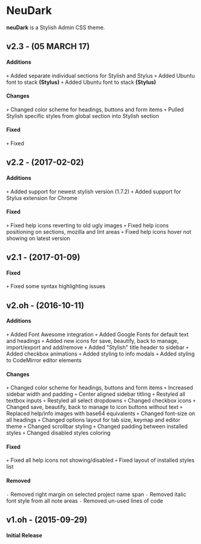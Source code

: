 # NeuDark
**neuDark** is a Stylish Admin CSS theme.

## v2.3 - (05 MARCH 17)

#### Additions
`+` Added separate individual sections for Stylish and Stylus
`+` Added Ubuntu font to stack **(Stylus)**
`+` Added Ubuntu font to stack **(Stylus)**

#### Changes
`+` Changed color scheme for headings, buttons and form items
`+` Pulled Stylish specific styles from global section into Stylish section

#### Fixed
`+` Fixed

## v2.2 - (2017-02-02)

#### Additions
`+` Added support for newest stylish version (1.7.2)
`+` Added support for Stylus extension for Chrome

#### Fixed
`+` Fixed help icons reverting to old ugly images
`+` Fixed help icons positioning on sections, mozilla and lint areas
`+` Fixed help icons hover not showing on latest version

## v2.1 - (2017-01-09)

#### Fixed
`+` Fixed some syntax highlighting issues

## v2.oh - (2016-10-11)

#### Additions
`+` Added Font Awesome integration
`+` Added Google Fonts for default text and headings
`+` Added new icons for save, beautify, back to manage, import/export and add/remove
`+` Added "Stylish" title header to sidebar
`+` Added checkbox animations
`+` Added styling to info modals
`+` Added styling to CodeMirror editor elements

#### Changes
`+` Changed color scheme for headings, buttons and form items
`+` Increased sidebar width and padding
`+` Center aligned sidebar titling
`+` Restyled all textbox inputs
`+` Restyled all select dropdowns
`+` Changed checkbox icons
`+` Changed save, beautify, back to manage to icon buttons without text
`+` Replaced help/info images with base64 equivalents
`+` Changed font-size on all headings
`+` Changed options layout for tab size, keymap and editor theme
`+` Changed scrollbar styling
`+` Changed padding between installed styles
`+` Changed disabled styles coloring

#### Fixed
`+` Fixed all help icons not showing/disabled
`+` Fixed layout of installed styles list

#### Removed
`-` Removed right margin on selected project name span
`-` Removed italic font style from all note areas
`-` Removed un-used lines of code

## v1.oh - (2015-09-29)

#### Initial Release
